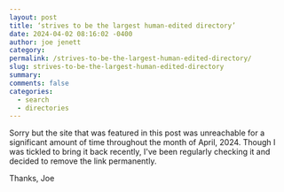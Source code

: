 ```yaml
---
layout: post
title: ‘strives to be the largest human-edited directory’
date: 2024-04-02 08:16:02 -0400
author: joe jenett
category: 
permalink: /strives-to-be-the-largest-human-edited-directory/
slug: strives-to-be-the-largest-human-edited-directory
summary: 
comments: false
categories:
  - search
  - directories
---
```


<p>
Sorry but the site that was featured in this post was unreachable for a significant amount of time throughout the month of April, 2024. Though I was tickled to bring it back recently, I've been regularly checking it and decided to remove the link permanently. 

Thanks,
Joe
</p>

<a href="https://brid.gy/publish/mastodon"></a>